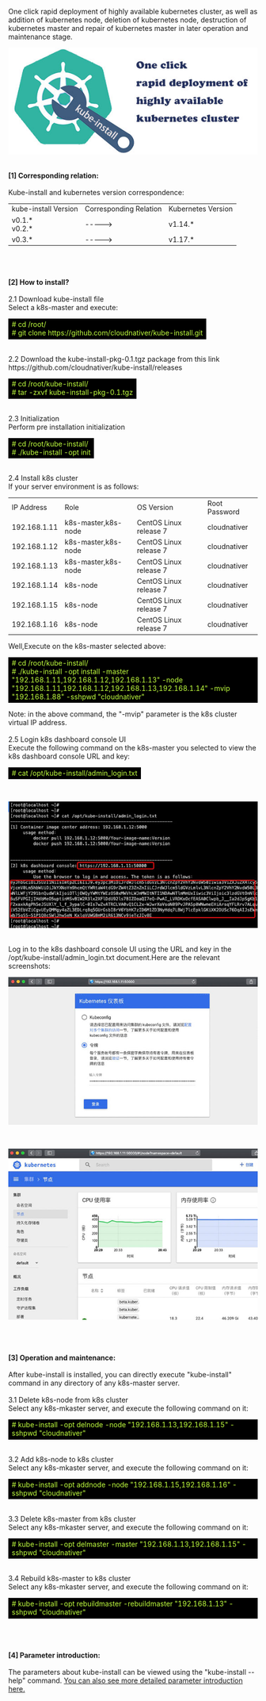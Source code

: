 One click rapid deployment of highly available kubernetes cluster, as well as addition of kubernetes node, deletion of kubernetes node, destruction of kubernetes master and repair of kubernetes master in later operation and maintenance stage.
<br>

![avatar](docs/images/kube-install-logo.jpg)

<br>
<b>[1] Corresponding relation: </b><br>
<br>
Kube-install and kubernetes version correspondence:
<table>
<tr><td>kube-install Version</td><td>Corresponding Relation</td><td>Kubernetes Version</td>
<tr><td>v0.1.* <br>v0.2.* </td><td>  -----> </td><td>v1.14.* </td></tr>
<tr><td>v0.3.* </td><td>  -----> </td><td>v1.17.* </td></tr>
</table>
<br>
<br>
<br>
<b>[2] How to install?</b><br>
<br>
2.1 Download kube-install file<br>
Select a k8s-master and execute:<br>
<table>
<tr><td bgcolor=#000000>
<font color=#C0FF3E># cd /root/</font><br>
<font color=#C0FF3E># git clone https://github.com/cloudnativer/kube-install.git </font><br>
 </td></tr>
</table>
<br>
2.2 Download the kube-install-pkg-0.1.tgz package from this link https://github.com/cloudnativer/kube-install/releases <br>
<table>
<tr><td bgcolor=#000000><font color=#C0FF3E>
 # cd /root/kube-install/<br>
 # tar -zxvf kube-install-pkg-0.1.tgz
 </font></td></tr>
</table>
<br>
2.3 Initialization<br>
Perform pre installation initialization<br>
<table>
<tr><td bgcolor=#000000><font color=#C0FF3E># cd /root/kube-install/<br> # ./kube-install -opt init</font></td></tr>
</table>
<br>
2.4 Install k8s cluster<br>
If your server environment is as follows:<br>
<table>
<tr><td>IP Address</td><td>Role</td><td>OS Version</td><td>Root Password</td></tr>
<tr><td>192.168.1.11</td><td>k8s-master,k8s-node</td><td>CentOS Linux release 7</td><td>cloudnativer</td></tr>
<tr><td>192.168.1.12</td><td>k8s-master,k8s-node</td><td>CentOS Linux release 7</td><td>cloudnativer</td></tr>
<tr><td>192.168.1.13</td><td>k8s-master,k8s-node</td><td>CentOS Linux release 7</td><td>cloudnativer</td></tr>
<tr><td>192.168.1.14</td><td>k8s-node</td><td>CentOS Linux release 7</td><td>cloudnativer</td></tr>
<tr><td>192.168.1.15</td><td>k8s-node</td><td>CentOS Linux release 7</td><td>cloudnativer</td></tr>
<tr><td>192.168.1.16</td><td>k8s-node</td><td>CentOS Linux release 7</td><td>cloudnativer</td></tr>
</table>
Well,Execute on the k8s-master selected above:<br>
<table>
<tr><td bgcolor=#000000><font color=#C0FF3E># cd /root/kube-install/<br> # ./kube-install -opt install -master "192.168.1.11,192.168.1.12,192.168.1.13" -node "192.168.1.11,192.168.1.12,192.168.1.13,192.168.1.14" -mvip "192.168.1.88" -sshpwd "cloudnativer"</font></td></tr>
</table>
Note: in the above command, the "-mvip" parameter is the k8s cluster virtual IP address.<br>
<br>
2.5 Login k8s dashboard console UI<br>
Execute the following command on the k8s-master you selected to view the k8s dashboard console URL and key:<br>
<table>
<tr><td bgcolor=#000000><font color=#C0FF3E>
 # cat /opt/kube-install/admin_login.txt<br>
 </font></td></tr>
</table>
<br>

![avatar](docs/images/admin_login.jpg)

<br>
Log in to the k8s dashboard console UI using the URL and key in the /opt/kube-install/admin_login.txt document.Here are the relevant screenshots:
<br>

![avatar](docs/images/kube-dashboard1.jpg)

<br>

![avatar](docs/images/kube-dashboard2.jpg)

<br>
<br>
<br>
<b>[3] Operation and maintenance:</b><br>
<br>
After kube-install is installed, you can directly execute "kube-install" command in any directory of any k8s-master server.<br>
<br>
3.1 Delete k8s-node from k8s cluster<br>
Select any k8s-mkaster server, and execute the following command on it:<br>
<table>
<tr><td bgcolor=#000000><font color=#C0FF3E># kube-install -opt delnode -node "192.168.1.13,192.168.1.15" -sshpwd "cloudnativer"</font></td></tr>
</table>
<br>
3.2 Add k8s-node to k8s cluster<br>
Select any k8s-mkaster server, and execute the following command on it:<br>
<table>
<tr><td bgcolor=#000000><font color=#C0FF3E># kube-install -opt addnode -node "192.168.1.15,192.168.1.16" -sshpwd "cloudnativer"</font></td></tr>
</table>
<br>
3.3 Delete k8s-master from k8s cluster<br>
Select any k8s-mkaster server, and execute the following command on it:<br>
<table>
<tr><td bgcolor=#000000><font color=#C0FF3E># kube-install -opt delmaster -master "192.168.1.13,192.168.1.15" -sshpwd "cloudnativer"</font></td></tr>
</table>
<br>
3.4 Rebuild k8s-master to k8s cluster<br>
Select any k8s-mkaster server, and execute the following command on it:<br>
<table>
<tr><td bgcolor=#000000><font color=#C0FF3E># kube-install -opt rebuildmaster -rebuildmaster "192.168.1.13" -sshpwd "cloudnativer"</font></td></tr>
</table>
<br>
<br>
<br>
<b>[4] Parameter introduction:</b><br>
<br>
The parameters about kube-install can be viewed using the "kube-install --help" command. <a href="docs/parameters0.2.md">You can also see more detailed parameter introduction here.</a><br>
<br>
<br>
<br>
